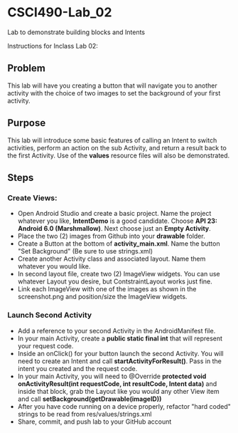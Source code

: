 # CSCI490-Lab_02
Lab to demonstrate building blocks and Intents

Instructions for Inclass Lab 02:


## Problem
This lab will have you creating a button that will navigate you to another activity with the choice of two images to set the background of your first activity.

## Purpose
This lab will introduce some basic features of calling an Intent to switch activities, perform an action on the sub Activity, and return a result back to the first Activity. Use of the **values** resource files will also be demonstrated.  

## Steps
### Create Views:
* Open Android Studio and create a basic project. Name the project whatever you like, **IntentDemo** is a good candidate. Choose **API 23: Android 6.0 (Marshmallow)**. Next choose just an **Empty Activity**.
* Place the two (2) images from Github into your **drawable** folder.
* Create a Button at the bottom of **activity_main.xml**. Name the button "Set Background" (Be sure to use strings.xml)
* Create another Activity class and associated layout. Name them whatever you would like.
* In second layout file, create two (2) ImageView widgets. You can use whatever Layout you desire, but ContstraintLayout works just fine. 
* Link each ImageView with one of the images as shown in the screenshot.png and position/size the ImageView widgets.

### Launch Second Activity
* Add a reference to your second Activity in the AndroidManifest file.
* In your main Activity, create a **public static final int** that will represent your request code.
* Inside an onClick() for your button launch the second Activity. You will need to create an Intent and call **startActivityForResult()**. Pass in the intent you created and the request code.
* In your main Activity, you will need to @Override **protected void onActivityResult(int requestCode, int resultCode, Intent data)** and inside that block, grab the Layout like you would any other View item and call **setBackground(getDrawable(imageID))**
* After you have code running on a device properly, refactor "hard coded" strings to be read from res/values/strings.xml
* Share, commit, and push lab to your GitHub account
